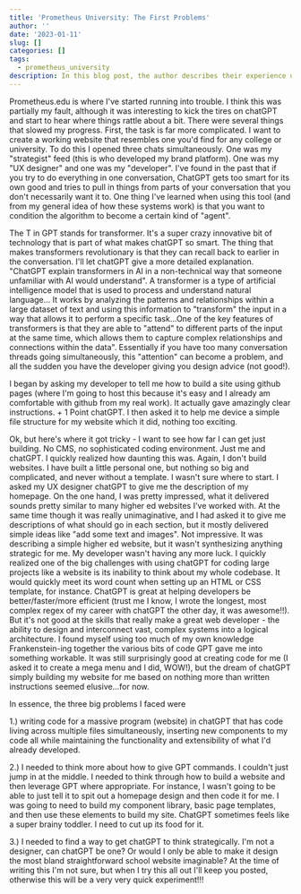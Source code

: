 ```yaml
---
title: 'Prometheus University: The First Problems'
author: ''
date: '2023-01-11'
slug: []
categories: []
tags:
  - prometheus_university
description: In this blog post, the author describes their experience using chatGPT to build a university website from scratch. They discuss the process of using chatGPT in multiple simultaneous conversations to perform different tasks, the challenges of using chatGPT for large coding projects, and the limitations of chatGPT in terms of strategic thinking and design. The author also reflects on the potential of chatGPT as a tool for developers to be more efficient and effective, but notes that chatGPT is not a replacement for human skills in design and architecture. This blog post offers a practical exploration of the capabilities and limitations of chatGPT in web development.
---
```


Prometheus.edu is where I've started running into trouble. I think this was partially my fault, although it was interesting to kick the tires on chatGPT and start to hear where things rattle about a bit. There were several things that slowed my progress. First, the task is far more complicated. I want to create a working website that resembles one you'd find for any college or university. To do this I opened three chats simultaneously. One was my "strategist" feed (this is who developed my brand platform). One was my "UX designer" and one was my "developer". I've found in the past that if you try to do everything in one conversation, ChatGPT gets too smart for its own good and tries to pull in things from parts of your conversation that you don't necessarily want it to. One thing I've learned when using this tool (and from my general idea of how these systems work) is that you want to condition the algorithm to become a certain kind of "agent".


The T in GPT stands for transformer. It's a super crazy innovative bit of technology that is part of what makes chatGPT so smart. The thing that makes transformers revolutionary is that they can recall back to earlier in the conversation. I'll let chatGPT give a more detailed explanation. "ChatGPT explain transformers in AI in a non-technical way that someone unfamiliar with AI would understand". A transformer is a type of artificial intelligence model that is used to process and understand natural language… It works by analyzing the patterns and relationships within a large dataset of text and using this information to "transform" the input in a way that allows it to perform a specific task…One of the key features of transformers is that they are able to "attend" to different parts of the input at the same time, which allows them to capture complex relationships and connections within the data". Essentially if you have too many conversation threads going simultaneously, this "attention" can become a problem, and all the sudden you have the developer giving you design advice (not good!).


I began by asking my developer to tell me how to build a site using github pages (where I'm going to host this because it's easy and I already am comfortable with github from my real work). It actually gave amazingly clear instructions. + 1 Point chatGPT. I then asked it to help me device a simple file structure for my website which it did, nothing too exciting.


Ok, but here's where it got tricky - I want to see how far I can get just building. No CMS, no sophisticated coding environment. Just me and chatGPT. I quickly realized how daunting this was. Again, I don't build websites. I have built a little personal one, but nothing so big and complicated, and never without a template. I wasn't sure where to start. I asked my UX designer chatGPT to give me the description of my homepage. On the one hand, I was pretty impressed, what it delivered sounds pretty similar to many higher ed websites I've worked with. At the same time though it was really unimaginative, and I had asked it to give me descriptions of what should go in each section, but it mostly delivered simple ideas like "add some text and images". Not impressive. It was describing a simple higher ed website, but it wasn't synthesizing anything strategic for me.
My developer wasn't having any more luck. I quickly realized one of the big challenges with using chatGPT for coding large projects like a website is its inability to think about my whole codebase. It would quickly meet its word count when setting up an HTML or CSS template, for instance. ChatGPT is great at helping developers be better/faster/more efficient (trust me I know, I wrote the longest, most complex regex of my career with chatGPT the other day, it was awesome!!). But it's not good at the skills that really make a great web developer - the ability to design and interconnect vast, complex systems into a logical architecture. I found myself using too much of my own knowledge Frankenstein-ing together the various bits of code GPT gave me into something workable. It was still surprisingly good at creating code for me (I asked it to create a mega menu and I did, WOW!), but the dream of chatGPT simply building my website for me based on nothing more than written instructions seemed elusive…for now.


In essence, the three big problems I faced were

1.) writing code for a massive program (website) in chatGPT that has code living across multiple files simultaneously, inserting new components to my code all while maintaining the functionality and extensibility of what I'd already developed.

2.) I needed to think more about how to give GPT commands. I couldn't just jump in at the middle. I needed to think through how to build a website and then leverage GPT where appropriate. For instance, I wasn't going to be able to just tell it to spit out a homepage design and then code it for me. I was going to need to build my component library, basic page templates, and then use these elements to build my site. ChatGPT sometimes feels like a super brainy toddler. I need to cut up its food for it.

3.) I needed to find a way to get chatGPT to think strategically. I'm not a designer, can chatGPT be one? Or would I only be able to make it design the most bland straightforward school website imaginable?
At the time of writing this I'm not sure, but when I try this all out I'll keep you posted, otherwise this will be a very very quick experiment!!!
